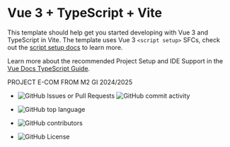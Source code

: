 # Vue 3 + TypeScript + Vite

This template should help get you started developing with Vue 3 and TypeScript in Vite. The template uses Vue 3 `<script setup>` SFCs, check out the [script setup docs](https://v3.vuejs.org/api/sfc-script-setup.html#sfc-script-setup) to learn more.

Learn more about the recommended Project Setup and IDE Support in the [Vue Docs TypeScript Guide](https://vuejs.org/guide/typescript/overview.html#project-setup).

PROJECT E-COM FROM M2 GI 2024/2025

- ![GitHub Issues or Pull Requests](https://img.shields.io/github/issues-pr/AEtheve/VinSurVin) ![GitHub commit activity](https://img.shields.io/github/commit-activity/w/AEtheve/VinSurVin)

- ![GitHub top language](https://img.shields.io/github/languages/top/AEtheve/VinSurVin)
- ![GitHub contributors](https://img.shields.io/github/contributors/AEtheve/VinSurVin)

- ![GitHub License](https://img.shields.io/github/license/AEtheve/VinSurVin)
